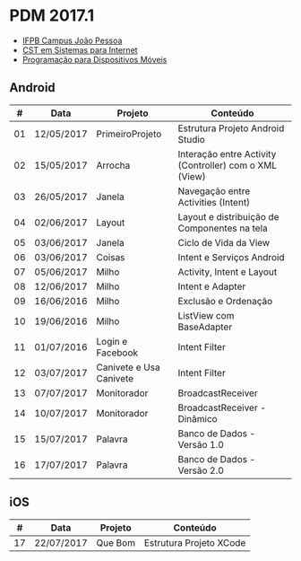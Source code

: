 # PDM 2017.1

- [IFPB Campus João Pessoa](http://www.ifpb.edu.br/campi/campi/joao-pessoa)
- [CST em Sistemas para Internet](http://estudante.ifpb.edu.br/cursos/39)
- [Programação para Dispositivos Móveis](http://pdm.valeriacavalcanti.com.br)

## Android

\# | Data | Projeto | Conteúdo
--- | --- | --- | ---
01 | 12/05/2017 | PrimeiroProjeto | Estrutura Projeto Android Studio
02 | 15/05/2017 | Arrocha | Interação entre Activity (Controller) com o XML (View)
03 | 26/05/2017 | Janela | Navegação entre Activities (Intent)
04 | 02/06/2017 | Layout | Layout e distribuição de Componentes na tela
05 | 03/06/2017 | Janela | Ciclo de Vida da View
06 | 03/06/2017 | Coisas | Intent e Serviços Android
07 | 05/06/2017 | Milho| Activity, Intent e Layout
08 | 12/06/2017 | Milho | Intent e Adapter
09 | 16/06/2016 | Milho | Exclusão e Ordenação
10 | 19/06/2016 | Milho | ListView com BaseAdapter
11 | 01/07/2016 | Login e Facebook | Intent Filter
12 | 03/07/2017 | Canivete e Usa Canivete | Intent Filter
13 | 07/07/2017 | Monitorador | BroadcastReceiver
14 | 10/07/2017 | Monitorador | BroadcastReceiver - Dinâmico
15 | 15/07/2017 | Palavra | Banco de Dados - Versão 1.0
16 | 17/07/2017 | Palavra | Banco de Dados - Versão 2.0


## iOS

\# | Data | Projeto | Conteúdo
--- | --- | --- | ---
17 | 22/07/2017 | Que Bom | Estrutura Projeto XCode
